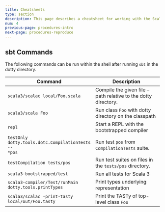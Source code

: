 ```yaml
---
title: Cheatsheets
type: section
description: This page describes a cheatsheet for working with the Scala 3 compiler.
num: 4
previous-page: procedures-intro
next-page: procedures-reproduce
---
```


## sbt Commands

The following commands can be run within the shell after running `sbt` in the dotty directory.

| Command                           | Description                                                      |
|-----------------------------------|------------------------------------------------------------------|
| `scala3/scalac local/Foo.scala`   | Compile the given file – path relative to the dotty directory.   |
| `scala3/scala Foo`                | Run class `Foo` with dotty directory on the classpath            |
| `repl`                            | Start a REPL with the bootstrapped compiler                      |
| <code>testOnly<br/>dotty.tools.dotc.CompilationTests<br/>-- *pos</code> | Run test `pos` from `CompilationTests` suite. |
| `testCompilation tests/pos`       | Run test suites on files in the `tests/pos` directory.           |
| `scala3-bootstrapped/test`        | Run all tests for Scala 3                                        |
| <code>scala3-compiler/Test/runMain<br/>dotty.tools.printTypes</code> | Print types underlying representation |
| <code>scala3/scalac -print-tasty<br/>local/out/Foo.tasty</code> | Print the TASTy of top-level class `Foo` |

<!-- Todo: add cheatsheet for compiler flags, and places to go in code for certain issues -->
